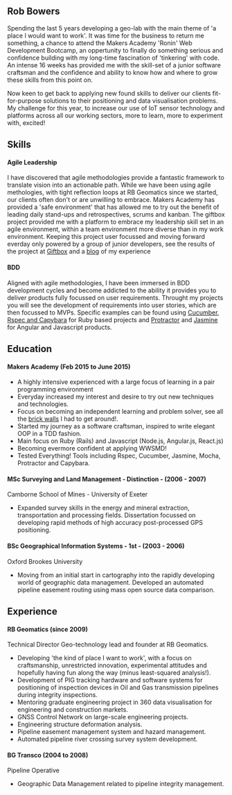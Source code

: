 ## Rob Bowers

Spending the last 5 years developing a geo-lab with the main theme of 'a place I would want to work'. It was time for the business to return me something, a chance to attend the Makers Academy 'Ronin' Web Development Bootcamp, an oppertunity to finally do something serious and confidence building with my long-time fascination of 'tinkering' with code. An intense 16 weeks has provided me with the skill-set of a junior software craftsman and the confidence and ability to know how and where to grow these skills from this point on.

Now keen to get back to applying new found skills to deliver our clients fit-for-purpose solutions to their positioning and data visualisation problems. My challenge for this year, to increase our use of IoT sensor technology and platforms across all our working sectors, more to learn, more to experiment with, excited!

## Skills

#### Agile Leadership

I have discovered that agile methodologies provide a fantastic framework to translate vision into an actionable path. While we have been using agile methologies, with tight reflection loops at RB Geomatics since we started, our clients often don't or are unwilling to embrace. Makers Academy has provided a 'safe environment' that has allowed me to try out the benefit of leading daily stand-ups and retrospectives, scrums and kanban. The giftbox project provided me with a platform to embrace my leadership skill set in an agile environment, within a team environment more diverse than in my work environment. Keeping this project user focussed and moving forward everday only powered by a group of junior developers, see the results of the project at [Giftbox](https://github.com/RBGeomaticsRob/present_cobuy) and a [blog](http://rbgeomaticsrob.github.io/) of my experience

#### BDD

Aligned with agile methodologies, I have been immersed in BDD development cycles and become addicted to the ability it provides you to deliver products fully focussed on user requirements. Throught my projects you will see the development of requirements into user stories, which are then focussed to MVPs. Specific examples can be found using [Cucumber](https://github.com/RBGeomaticsRob/rate-my-pothole/tree/master/features), [Rspec and Capybara](https://github.com/RBGeomaticsRob/present_cobuy/tree/master/spec) for Ruby based projects and [Protractor](https://github.com/RBGeomaticsRob/todo_challenge/tree/master/test) and [Jasmine](https://github.com/RBGeomaticsRob/thermostat/tree/master/spec) for Angular and Javascript products.

## Education

#### Makers Academy (Feb 2015 to June 2015)

- A highly intensive experienced with a large focus of learning in a pair programming environment
- Everyday increased my interest and desire to try out new techniques and technologies.
- Focus on becoming an independent learning and problem solver, see all the [brick walls](https://github.com/RBGeomaticsRob/Brick_Walls) I had to get around!.
- Started my journey as a software craftsman, inspired to write elegant OOP in a TDD fashion.
- Main focus on Ruby (Rails) and Javascript (Node.js, Angular.js, React.js)
- Becoming evermore confident at applying WWSMD!
- Tested Everything! Tools including Rspec, Cucumber, Jasmine, Mocha, Protractor and Capybara.

#### MSc Surveying and Land Management - Distinction - (2006 - 2007)
Camborne School of Mines - University of Exeter
- Expanded survey skills in the energy and mineral extraction, transportation and processing fields. Dissertation focussed on developing rapid methods of high accuracy post-processed GPS positioning.

#### BSc Geographical Information Systems - 1st - (2003 - 2006)
Oxford Brookes University
- Moving from an initial start in cartography into the rapidly developing world of geographic data management. Developed an automated pipeline easement routing using mass open source data comparison.

## Experience

#### RB Geomatics (since 2009)    
Technical Director
Geo-technology lead and founder at RB Geomatics.
- Developing 'the kind of place I want to work', with a focus on craftsmanship, unrestricted innovation, experimental attitudes and hopefully having fun along the way (minus least-squared analysis!).
- Development of PIG tracking hardware and software systems for positioning of inspection devices in Oil and Gas transmission pipelines during integrity inspections.
- Mentoring graduate engineering project in 360 data visualisation for engineering and construction markets.
- GNSS Control Network on large-scale engineering projects.
- Engineering structure deformation analysis.
- Pipeline easement management system and hazard management.
- Automated pipeline river crossing survey system development.

#### BG Transco (2004 to 2008)   
Pipeline Operative
- Geographic Data Management related to pipeline integrity management.
